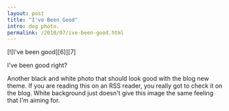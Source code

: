 ```yaml
---
layout: post
title: "I've Been Good"
intro: dog photo. 
permalink: /2010/07/ive-been-good.html
---
```

<div markdown="1" class="border">
[![I've been good][6]][7]

   [6]: https://lh4.googleusercontent.com/-HTR0jKA_9B0/TD_pGc-juNI/AAAAAAAABTU/TA3ZPOwLlt4/s640/DSC_3450_thumb%25255B2%25255D.jpg (Now where is my toys!?)
   [7]: http://lh6.ggpht.com/_jwSLTQWHss4/TD_o-M5urvI/AAAAAAAABTQ/dbpvJ4zqMuw/s1600-h/DSC_3450%5B4%5D.jpg

I've been good right?
</div>

Another black and white photo that should look good with the blog new theme.
If you are reading this on an RSS reader, you really got to check it on the
blog. White background just doesn't give this image the same feeling that I'm
aiming for.